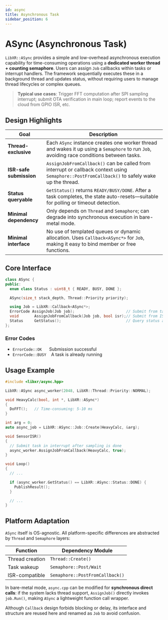 ```yaml
---
id: async
title: Asynchronous Task
sidebar_position: 6
---
```


# ASync (Asynchronous Task)

`LibXR::ASync` provides a simple and low-overhead asynchronous execution capability for time-consuming operations using a **dedicated worker thread + counting semaphore**. Users can assign `Job` callbacks within tasks or interrupt handlers. The framework sequentially executes these in a background thread and updates status, without requiring users to manage thread lifecycles or complex queues.

> **Typical use cases**: Trigger FFT computation after SPI sampling interrupt; submit OTA verification in main loop; report events to the cloud from GPIO ISR, etc.

## Design Highlights

| Goal                  | Description                                                                                      |
|-----------------------|--------------------------------------------------------------------------------------------------|
| **Thread-exclusive**  | Each `ASync` instance creates one worker thread and wakes it up using a `Semaphore` to run `Job`, avoiding race conditions between tasks. |
| **ISR-safe submission** | `AssignJobFromCallback()` can be called from interrupt or callback context using `Semaphore::PostFromCallback()` to safely wake up the thread. |
| **Status queryable**  | `GetStatus()` returns `READY/BUSY/DONE`. After a task completes, the state auto-resets—suitable for polling or timeout detection. |
| **Minimal dependency** | Only depends on `Thread` and `Semaphore`; can degrade into synchronous execution in bare-metal mode. |
| **Minimal interface** | No use of templated queues or dynamic allocation. Uses `Callback<ASync*>` for `Job`, making it easy to bind member or free functions. |

## Core Interface

```cpp
class ASync {
public:
  enum class Status : uint8_t { READY, BUSY, DONE };

  ASync(size_t stack_depth, Thread::Priority priority);

  using Job = LibXR::Callback<ASync*>;
  ErrorCode AssignJob(Job job);                       // Submit from task context
  void       AssignJobFromCallback(Job job, bool isr);// Submit from ISR/callback context
  Status     GetStatus();                             // Query status and auto-reset
};
```

### Error Codes

* `ErrorCode::OK`      Submission successful  
* `ErrorCode::BUSY`    A task is already running  

## Usage Example

```cpp
#include <libxr/async.hpp>

LibXR::ASync async_worker(2048, LibXR::Thread::Priority::NORMAL);

void HeavyCalc(bool, int *, LibXR::ASync*)
{
  DoFFT();   // Time-consuming: 5‑10 ms
}

int arg = 0;
auto async_job = LibXR::ASync::Job::Create(HeavyCalc, &arg);

void SensorISR()
{
  // Submit task in interrupt after sampling is done
  async_worker.AssignJobFromCallback(HeavyCalc, true);
}

void Loop()
{
  // ...

  if (async_worker.GetStatus() == LibXR::ASync::Status::DONE) {
    PublishResult();
  }

  // ...
}
```

## Platform Adaptation

`ASync` itself is OS-agnostic. All platform-specific differences are abstracted by `Thread` and `Semaphore` layers:

| Function      | Dependency Module              |
|---------------|-------------------------------|
| Thread creation | `Thread::Create()`            |
| Task wakeup    | `Semaphore::Post/Wait`         |
| ISR-compatible | `Semaphore::PostFromCallback()`|

In bare-metal mode, `async.cpp` can be modified for **synchronous direct calls**: if the system lacks thread support, `AssignJob()` directly invokes `job.Run()`, making `ASync` a lightweight function call wrapper.

Although `Callback` design forbids blocking or delay, its interface and structure are reused here and renamed as `Job` to avoid confusion.
